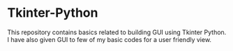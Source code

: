 # Tkinter-Python
This repository contains basics related to building GUI using Tkinter Python. I have also given GUI to few of my basic codes for a user friendly view. 
